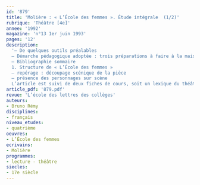 ```yaml
---
id: '879'
title: 'Molière : « L’École des femmes ». Étude intégrale  (1/2)'
rubrique: 'Théâtre [4e]'
annee: '1992'
magazine: 'n°13 1er juin 1993'
pages: '12'
description: 
  '– De quelques outils préalables
  – Démarche pédagogique adoptée : trois préparations à faire à la maison (acte 1, scène 5 de l’acte 2 et acte 5), un devoir sur table (scène 4 de l’acte 3) et une analyse grammaticale et stylistique de la lettre d’Agnès
  – Bibliographie sommaire
  1. Structure de « L’École des femmes »
  – repérage : découpage scénique de la pièce
  – présence des personnages sur scène
  L’article est suivi de deux fiches de cours, soit un lexique du théâtre et une brève histoire du théâtre (théâtre antique, théâtre médiéval, théâtre classique français).'
article_pdf: '879.pdf'
revue: 'L’école des lettres des collèges'
auteurs:
- Bruno Rémy
disciplines:
- français
niveau_etudes:
- quatrième
oeuvres:
- L’École des femmes
ecrivains:
- Molière
programmes:
- lecture - théâtre
siecles:
- 17e siècle
---
```

